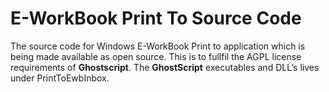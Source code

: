 # E-WorkBook Print To Source Code

The source code for Windows E-WorkBook Print to application which is being made available as open source. 
This is to fullfil the AGPL license requirements of **Ghostscript**. 
The **GhostScript** executables and DLL’s lives under PrintToEwbInbox.

